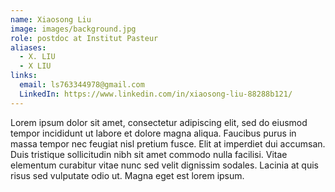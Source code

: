 ```yaml
---
name: Xiaosong Liu
image: images/background.jpg
role: postdoc at Institut Pasteur
aliases:
  - X. LIU
  - X LIU
links:
  email: ls763344978@gmail.com
  LinkedIn: https://www.linkedin.com/in/xiaosong-liu-88288b121/
---
```


Lorem ipsum dolor sit amet, consectetur adipiscing elit, sed do eiusmod tempor incididunt ut labore et dolore magna aliqua.
Faucibus purus in massa tempor nec feugiat nisl pretium fusce.
Elit at imperdiet dui accumsan.
Duis tristique sollicitudin nibh sit amet commodo nulla facilisi.
Vitae elementum curabitur vitae nunc sed velit dignissim sodales.
Lacinia at quis risus sed vulputate odio ut.
Magna eget est lorem ipsum.

